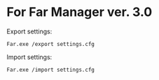 For Far Manager ver. 3.0
========================

Export settings:

````
Far.exe /export settings.cfg
````


Import settings:

````
Far.exe /import settings.cfg
````